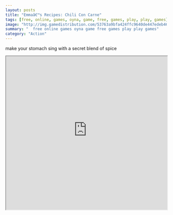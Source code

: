 ```yaml
---
layout: posts
title: "Emmaâ€™s Recipes: Chili Con Carne"
tags: [free, online, games, oyna, game, free, games, play, play, games]
image: "http://img.gamedistribution.com/53763a9bfa424ffc9640de447edeb465.jpg"
summary: "  free online games oyna game free games play play games"
category: "Action"
---
```


make your stomach sing with a secret blend of spice

<iframe width="100%" height="480px;" src="http://flash.gamedistribution.com?game=53763a9bfa424ffc9640de447edeb465"></iframe>
